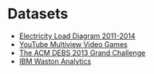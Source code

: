 # Datasets

- [Electricity Load Diagram 2011-2014](https://archive.ics.uci.edu/ml/datasets/ElectricityLoadDiagrams20112014)
- [YouTube Multiview Video Games](https://archive.ics.uci.edu/ml/datasets/YouTube+Multiview+Video+Games+Dataset)
- [The ACM DEBS 2013 Grand Challenge](http://www.orgs.ttu.edu/debs2013/index.php?goto=cfchallengedetails)
- [IBM Waston Analytics](https://www.ibm.com/communities/analytics/watson-analytics-blog/guide-to-sample-datasets/)